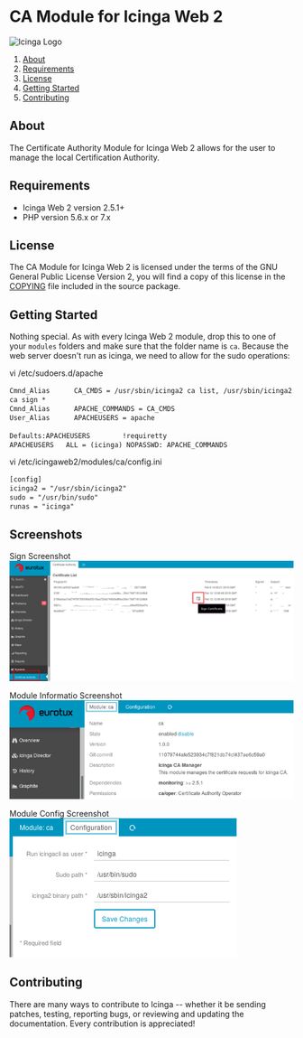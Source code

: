 # CA Module for Icinga Web 2

![Icinga Logo](https://www.icinga.com/wp-content/uploads/2014/06/icinga_logo.png)

1. [About](#about)
2. [Requirements](#requirements)
3. [License](#license)
4. [Getting Started](#getting-started)
5. [Contributing](#contributing)

## About

The Certificate Authority Module for Icinga Web 2 allows for the user to manage the
local Certification Authority.

## Requirements

* Icinga Web 2 version 2.5.1+
* PHP version 5.6.x or 7.x

## License

The CA Module for Icinga Web 2 is licensed under the terms of the GNU
General Public License Version 2, you will find a copy of this license in the
[COPYING](COPYING) file included in the source package.

## Getting Started

Nothing special. As with every Icinga Web 2 module, drop this to one of your
`modules` folders and make sure that the folder name is `ca`. Because the web
server doesn't run as icinga, we need to allow for the sudo operations:

vi /etc/sudoers.d/apache
```
Cmnd_Alias      CA_CMDS = /usr/sbin/icinga2 ca list, /usr/sbin/icinga2 ca sign *
Cmnd_Alias      APACHE_COMMANDS = CA_CMDS
User_Alias      APACHEUSERS = apache

Defaults:APACHEUSERS        !requiretty
APACHEUSERS   ALL = (icinga) NOPASSWD: APACHE_COMMANDS
```

vi /etc/icingaweb2/modules/ca/config.ini
```
[config]
icinga2 = "/usr/sbin/icinga2"
sudo = "/usr/bin/sudo"
runas = "icinga"
```

## Screenshots

Sign Screenshot
![CA - Sign Menu](doc/screenshot/sign.png)

Module Informatio Screenshot
![CA - Module Info](doc/screenshot/module.png)

Module Config Screenshot
![CA - Module Config](doc/screenshot/config.png)

## Contributing

There are many ways to contribute to Icinga -- whether it be sending patches,
testing, reporting bugs, or reviewing and updating the documentation. Every
contribution is appreciated!
